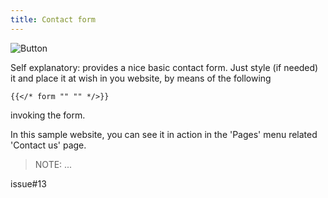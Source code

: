 ```yaml
---
title: Contact form
---
```



![Button](/uploads/shortcodes/contact-form.png "Form")

Self explanatory: provides a nice basic contact form.
Just style (if needed) it and place it at wish in you website, by means of the following 


```
{{</* form "" "" */>}}
```

invoking the form.

In this sample website, you can see it in action in the 'Pages' menu related 'Contact us' page.

> NOTE: ...

issue#13

